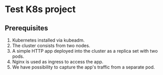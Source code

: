 # Test K8s project

## Prerequisites

1. Kubernetes installed via kubeadm.
2. The cluster consists from two nodes.
3. A simple HTTP app deployed into the cluster as a replica set with two pods.
4. Nginx is used as ingress to access the app.
5. We have possibility to capture the app's traffic from a separate pod.
